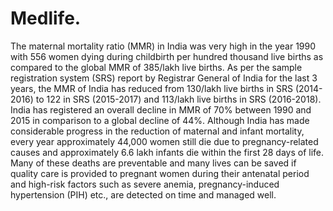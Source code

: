 # Medlife.


The maternal mortality ratio (MMR) in India was very high in the year 1990 with 556 
women dying during childbirth per hundred thousand live births as 
compared to the global MMR of 385/lakh live births.
As per the sample registration system (SRS) report by Registrar General of 
India for the last 3 years, the MMR of India has reduced from 130/lakh live 
births in SRS (2014-2016) to 122 in SRS (2015-2017) and 113/lakh live births 
in SRS (2016-2018). India has registered an overall decline in 
MMR of 70% between 1990 and 2015 in comparison to a global decline of 44%. Although 
India has made considerable progress in the reduction of maternal and infant mortality, 
every year approximately 44,000 women still die due to pregnancy-related causes and 
approximately 6.6 lakh infants die within the first 28 days of life. Many of these 
deaths are preventable and many lives can be saved if quality care is provided to pregnant 
women during their antenatal period and high-risk factors such as severe anemia, 
pregnancy-induced hypertension (PIH) etc., 
are detected on time and managed well.
